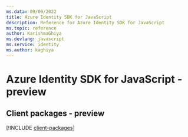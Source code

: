 ```yaml
---
ms.data: 09/09/2022
title: Azure Identity SDK for JavaScript
description: Reference for Azure Identity SDK for JavaScript
ms.topic: reference
author: KarishmaGhiya
ms.devlang: javascript
ms.service: identity
ms.author: kaghiya
---
```

# Azure Identity SDK for JavaScript - preview

## Client packages - preview
[!INCLUDE [client-packages](identity-client-index.md)]